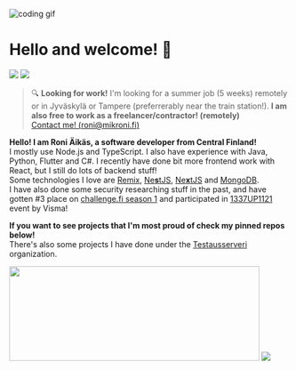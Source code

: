 <!-- (C) ∷𝙹リ╎ ᔑ╎ꖌᔑᓭ -->
![coding gif](https://c.tenor.com/GfSX-u7VGM4AAAAM/coding.gif)
<!-- ∴ᒷꖎᓵ𝙹ᒲᒷ ℸ ̣ 𝙹 ᒲ|| ⊣╎ℸ ̣ ⍑⚍ʖ !¡∷𝙹⎓╎ꖎᒷ -->

# Hello and welcome! 👋
[![](https://img.shields.io/badge/Discord-Raikas%230178-blue?style=flat-square&logo=discord)](https://discord.gg/H8RJDmmb3R)
[![](https://img.shields.io/badge/Twitter-raikasdev-lightblue?style=flat-square&logo=twitter)](https://twitter.com/raikasdev)

> 🔍 **Looking for work!** I'm looking for a summer job (5 weeks) remotely or in Jyväskylä or Tampere (preferrerably near the train station!).
> **I am also free to work as a freelancer/contractor! (remotely)**\
> [Contact me! (roni@mikroni.fi)](mailto:roni@mikroni.fi) 

**Hello! I am Roni Äikäs, a software developer from Central Finland!** \
I mostly use Node.js and TypeScript. I also have experience with Java, Python, Flutter and C#. I recently have done bit more frontend work with React, but I still do lots of backend stuff! \
Some technologies I love are [Remix](https://remix.run/), [Ne**s**tJS](https://nestjs.com), [Ne**x**tJS](https://nextjs.com) and [MongoDB](https://mongodb.com). \
I have also done some security researching stuff in the past, and have gotten #3 place on [challenge.fi season 1](https://challenge.fi) and participated in [1337UP1121](https://1337.intigriti.io) event by Visma!

**If you want to see projects that I'm most proud of check my pinned repos below!** \
There's also some projects I have done under the [Testausserveri](https://github.com/Testausserveri) organization.

<a href="https://novu.co/contributors/raikasdev/"><img src="https://contributors.novu.co/profiles/raikasdev-small.jpg" height="170" width="450" alt="" /></a>
<img src="https://github-readme-stats.vercel.app/api?username=raikasdev&hide_title=true&show_icons=true&theme=radical">
